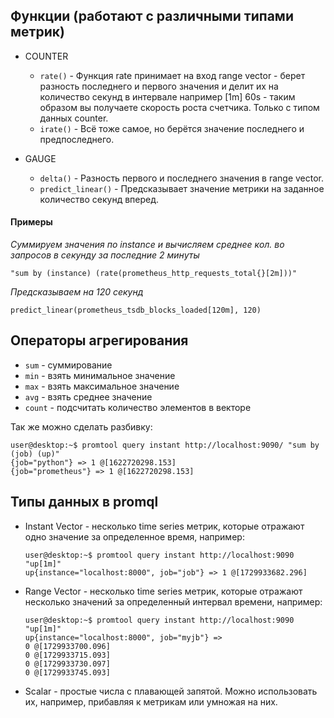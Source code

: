 ## Функции (работают с различными типами метрик)

- COUNTER
  - ```rate()``` - Функция rate принимает на вход range vector - берет разность последнего и первого значения и делит их на количество секунд в интервале например [1m] 60s - таким образом вы получаете скорость роста счетчика. Только с типом данных counter.
  - ```irate()``` - Всё тоже самое, но берётся значение последнего и предпоследнего.
  
- GAUGE
  - ```delta()``` - Разность первого и последнего значения в range vector.
  - ```predict_linear()``` - Предсказывает значение метрики на заданное количество секунд вперед.

#### Примеры
*Суммируем значения по instance и вычисляем среднее кол. во запросов в секунду за последние 2 минуты*
```
"sum by (instance) (rate(prometheus_http_requests_total{}[2m]))"
```
*Предсказываем на 120 секунд*
```
predict_linear(prometheus_tsdb_blocks_loaded[120m], 120)
```

## Операторы агрегирования

- ```sum``` - суммирование
- ```min``` - взять минимальное значение
- ```max``` - взять максимальное значение
- ```avg``` - взять среднее значение
- ```count``` - подсчитать количество элементов в векторе

Так же можно сделать разбивку:
```
user@desktop:~$ promtool query instant http://localhost:9090/ "sum by (job) (up)"
{job="python"} => 1 @[1622720298.153]
{job="prometheus"} => 1 @[1622720298.153]
```

## Типы данных в promql
- Instant Vector - несколько time series метрик, которые отражают одно значение за определенное время, например:

  ```
  user@desktop:~$ promtool query instant http://localhost:9090 "up[1m]"
  up{instance="localhost:8000", job="job"} => 1 @[1729933682.296]
  ```

- Range Vector - несколько time series метрик, которые отражают несколько значений за определенный интервал времени, например:

  ```
  user@desktop:~$ promtool query instant http://localhost:9090 "up[1m]"
  up{instance="localhost:8000", job="myjb"} =>
  0 @[1729933700.096]
  0 @[1729933715.093]
  0 @[1729933730.097]
  0 @[1729933745.093]
  ```

- Scalar - простые числа с плавающей запятой. Можно использовать их, например, прибавляя к метрикам или умножая на них.

